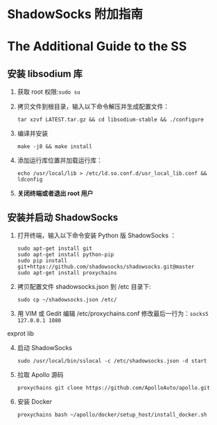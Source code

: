 # ShadowSocks 附加指南
# The Additional Guide to the SS

## 安装 libsodium 库
 
 1. 获取 root 权限:`sudo su`
 
 2. 拷贝文件到根目录，输入以下命令解压并生成配置文件：

	```
	tar xzvf LATEST.tar.gz && cd libsodium-stable && ./configure
	```

3. 编译并安装
  
	```
	make -j8 && make install
	```

4. 添加运行库位置并加载运行库：

	```
	echo /usr/local/lib > /etc/ld.so.conf.d/usr_local_lib.conf && ldconfig
	```
  
5. **关闭终端或者退出 root 用户**

## 安装并启动 ShadowSocks
1. 打开终端，输入以下命令安装 Python 版 ShadowSocks ：

	```
	sudo apt-get install git
	sudo apt-get install python-pip
	sudo pip install git+https://github.com/shadowsocks/shadowsocks.git@master
	sudo apt-get install proxychains
	```

2. 拷贝配置文件 shadowsocks.json 到 /etc 目录下:
  
	```
	sudo cp ~/shadowsocks.json /etc/
	```

3. 用 VIM 或 Gedit 编辑 /etc/proxychains.conf 修改最后一行为：`socks5 127.0.0.1 1080`

exprot lib

4. 启动 ShadowSocks

	```
	sudo /usr/local/bin/sslocal -c /etc/shadowsocks.json -d start
	```
  
5. 拉取 Apollo 源码

	```
	proxychains git clone https://github.com/ApolloAuto/apollo.git
	```
  
6. 安装 Docker

	```
	proxychains bash ~/apollo/docker/setup_host/install_docker.sh
	```
  